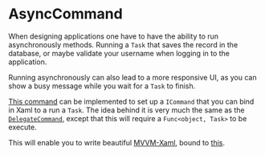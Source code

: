 # AsyncCommand
When designing applications one have to have the ability to run asynchronously methods. Running a `Task` that saves 
the record in the database, or maybe validate your username when logging in to the application.

Running asynchronously can also lead to a more responsive UI, as you can show a busy message while you wait for a 
``Task`` to finish.

[This command](Resources/Commands/AsyncCommand.cs) can be implemented to set up a ``ICommand`` that you can bind in Xaml to a run a 
`Task`. The idea behind it is very much the same as the [``DelegateCommand``](../delegatecommand), except that this 
will require a ``Func<object, Task>`` to be execute. 

This will enable you to write beautiful [MVVM-Xaml](MainWindow.xaml), bound to [this](MainViewModel.cs).


